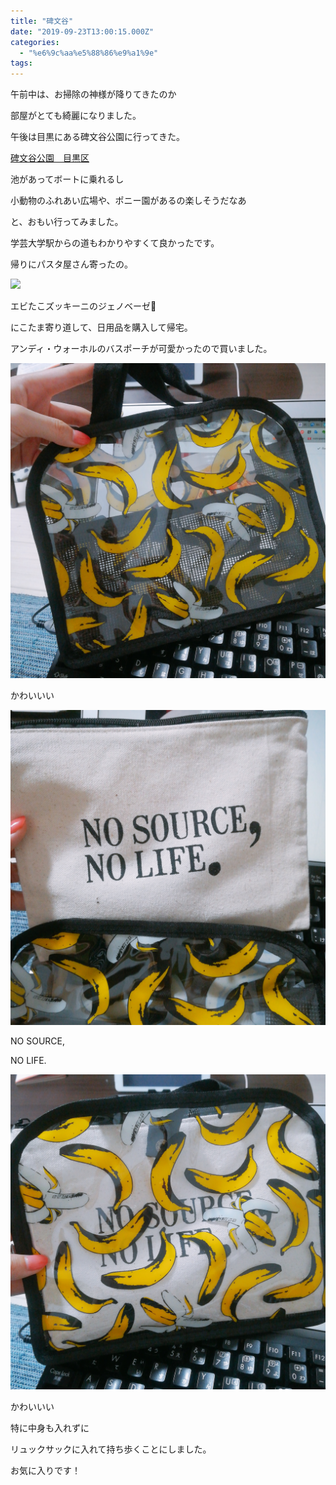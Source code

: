 ```yaml
---
title: "碑文谷"
date: "2019-09-23T13:00:15.000Z"
categories: 
  - "%e6%9c%aa%e5%88%86%e9%a1%9e"
tags: 
---
```


午前中は、お掃除の神様が降りてきたのか

部屋がとても綺麗になりました。

  
午後は目黒にある碑文谷公園に行ってきた。

[碑文谷公園　目黒区](https://www.city.meguro.tokyo.jp/shisetsu/shisetsu/koen/himonya.html)

池があってボートに乗れるし

小動物のふれあい広場や、ポニー園があるの楽しそうだなあ

と、おもい行ってみました。

学芸大学駅からの道もわかりやすくて良かったです。

帰りにパスタ屋さん寄ったの。

![](https://media.discordapp.net/attachments/617000464000483358/625691654560415754/2019-09-23-16-17-09.jpg?width=585&height=585)

エビたこズッキーニのジェノベーゼ🙌

にこたま寄り道して、日用品を購入して帰宅。

  
アンディ・ウォーホルのバスポーチが可愛かったので買いました。

![](images/2019-09-23-23-03-35.jpg)

かわいいい

![](images/2019-09-23-23-04-06.jpg)

NO SOURCE,

NO LIFE.

![](images/2019-09-23-23-03-54.jpg)

かわいいい

  
特に中身も入れずに

リュックサックに入れて持ち歩くことにしました。

お気に入りです！
